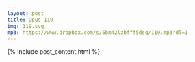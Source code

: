 ```yaml
---
layout: post
title: Opus 119
img: 119.svg
mp3: https://www.dropbox.com/s/5bm42lzbfff5dsq/119.mp3?dl=1
---
```


{% include post_content.html %}
